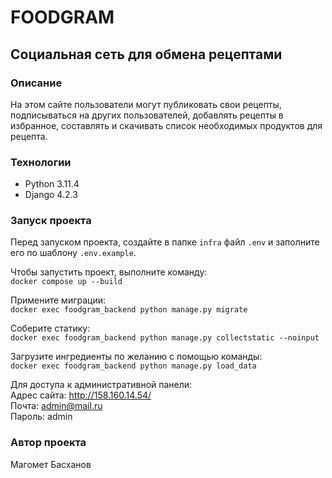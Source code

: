 # FOODGRAM
## Социальная сеть для обмена рецептами

### Описание
На этом сайте пользователи могут публиковать свои рецепты, подписываться на других пользователей, добавлять рецепты в избранное, составлять и скачивать список необходимых продуктов для рецепта.

### Технологии
- Python 3.11.4
- Django 4.2.3

### Запуск проекта
Перед запуском проекта, создайте в папке `infra` файл `.env` и заполните его по шаблону `.env.example`.  
  
Чтобы запустить проект, выполните команду:  
```docker compose up --build```  
  
Примените миграции:  
```docker exec foodgram_backend python manage.py migrate```  
  
Соберите статику:  
```docker exec foodgram_backend python manage.py collectstatic --noinput```  
  
Загрузите ингредиенты по желанию с помощью команды:  
```docker exec foodgram_backend python manage.py load_data```  

Для доступа к административной панели:  
Адрес сайта: http://158.160.14.54/  
Почта: admin@mail.ru  
Пароль: admin  
  
### Автор проекта
Магомет Басханов
